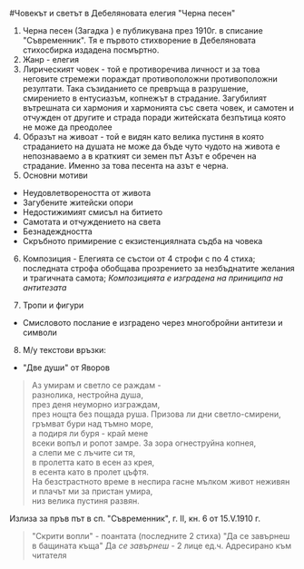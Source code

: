 #Човекът и светът в Дебеляновата елегия "Черна песен"
1. Черна песен (Загадка ) е публикувана през 1910г. в списание "Съвременник". Тя е първото стихворение в Дебеляновата стихосбирка издадена посмъртно.
2. Жанр - елегия
3. Лирическият човек - той е противоречива личност и за това неговите стремежи пораждат противоположни противоположни резултати. Така съзиданието се превръща в разрушение, смирението в ентусиазъм, копнежът в страдание. Загубилият вътрешната си хармония и хармонията със света човек, и самотен и отчужден от другите и страда поради житейската безпътица която не може да преодолее
4. Образът на живоат - той е видян като велика пустиня в която страданието на душата не може да бъде чуто чудото на живота е непознаваемо а в краткият си земен път Азът е обречен на страдание. Именно за това песента на азът е черна.
5. Основни мотиви
 - Неудовлетвореността от живота 
 - Загубените житейски опори
 - Недостижимият смисъл на битието
 - Самотата и отчуждението на света
 - Безнадеждността
 - Скръбното примирение с екзистенциялната съдба на човека

6. Композиция - Елегията се състои от 4 строфи с по 4 стиха; последната строфа обобщава прозрението за незбъднатите желания и трагичната самота;
 *Композицията е изградена на приниципа на антитезата* 

7. Тропи и фигури
 - Смисловото послание е изградено через многобройни антитези и символи 

8. М/у текстови връзки:
 - "Две души" от Яворов

> Аз умирам и светло се раждам -  
разнолика, нестройна душа,  
през деня неуморно изграждам,  
през нощта без пощада руша. 
Призова ли дни светло-смирени,  
гръмват бури над тъмно море,  
а подиря ли буря - край мене  
всеки вопъл и ропот замре. 
За зора огнеструйна копнея,  
а слепи ме с лъчите си тя,  
в пролетта като в есен аз крея,  
в есента като в пролет цъфтя.  
На безстрастното време в неспира 
гасне мълком живот неживян  
и плачът ми за пристан умира,  
низ велика пустиня развян.  
  
 
Излиза за пръв път в сп. "Съвременник",
г. II, кн. 6 от 15.V.1910 г.


> "Скрити вопли" - поантата (последните 2 стиха)
 "Да се завърнеш в бащината къща" 
Да *се завърнеш* - 2 лице ед.ч.
Адресирано към читателя
